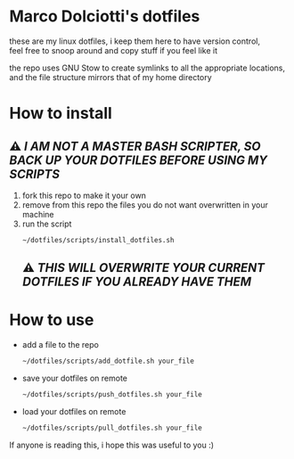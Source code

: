 # Marco Dolciotti's dotfiles

these are my linux dotfiles, i keep them here to have version control,\
feel free to snoop around and copy stuff if you feel like it

the repo uses GNU Stow to create symlinks to all the appropriate locations,\
and the file structure mirrors that of my home directory

# How to install

## :warning: *I AM NOT A MASTER BASH SCRIPTER, SO BACK UP YOUR DOTFILES BEFORE USING MY SCRIPTS*

1. fork this repo to make it your own
2. remove from this repo the files you do not want overwritten in your machine
3. run the script
    ```bash
    ~/dotfiles/scripts/install_dotfiles.sh
    ```
    ## :warning: *THIS WILL OVERWRITE YOUR CURRENT DOTFILES IF YOU ALREADY HAVE THEM*

# How to use

- add a file to the repo
    ```bash
    ~/dotfiles/scripts/add_dotfile.sh your_file
    ```
- save your dotfiles on remote
    ```bash
    ~/dotfiles/scripts/push_dotfiles.sh your_file
    ```
- load your dotfiles on remote
    ```bash
    ~/dotfiles/scripts/pull_dotfiles.sh your_file
    ```

If anyone is reading this, i hope this was useful to you :)


